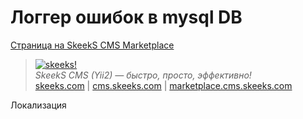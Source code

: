 Логгер ошибок в mysql DB
===================================
[Страница на SkeekS CMS Marketplace](http://marketplace.cms.skeeks.com/solutions/instrumentyi/razrabotchiku/62-logirovanie-oshibok-v-bazu-dannyih)


> [![skeeks!](https://gravatar.com/userimage/74431132/13d04d83218593564422770b616e5622.jpg)](http://skeeks.com)  
<i>SkeekS CMS (Yii2) — быстро, просто, эффективно!</i>  
[skeeks.com](http://skeeks.com) | [cms.skeeks.com](http://cms.skeeks.com) | [marketplace.cms.skeeks.com](http://marketplace.cms.skeeks.com)

Локализация